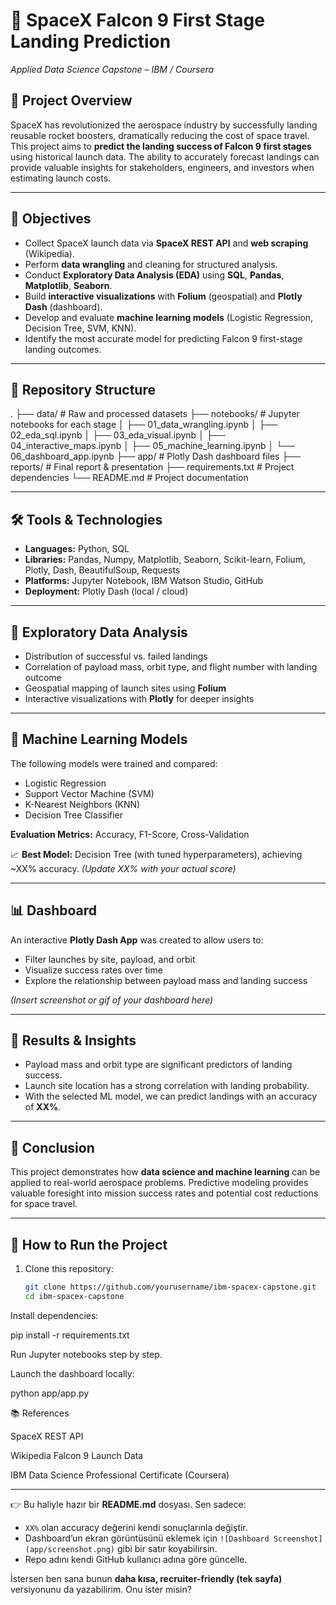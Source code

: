 # 🚀 SpaceX Falcon 9 First Stage Landing Prediction  
*Applied Data Science Capstone – IBM / Coursera*  

## 📌 Project Overview  
SpaceX has revolutionized the aerospace industry by successfully landing reusable rocket boosters, dramatically reducing the cost of space travel.  
This project aims to **predict the landing success of Falcon 9 first stages** using historical launch data. The ability to accurately forecast landings can provide valuable insights for stakeholders, engineers, and investors when estimating launch costs.  

---

## 🎯 Objectives  
- Collect SpaceX launch data via **SpaceX REST API** and **web scraping** (Wikipedia).  
- Perform **data wrangling** and cleaning for structured analysis.  
- Conduct **Exploratory Data Analysis (EDA)** using **SQL**, **Pandas**, **Matplotlib**, **Seaborn**.  
- Build **interactive visualizations** with **Folium** (geospatial) and **Plotly Dash** (dashboard).  
- Develop and evaluate **machine learning models** (Logistic Regression, Decision Tree, SVM, KNN).  
- Identify the most accurate model for predicting Falcon 9 first-stage landing outcomes.  

---

## 📂 Repository Structure  
.
├── data/ # Raw and processed datasets
├── notebooks/ # Jupyter notebooks for each stage
│ ├── 01_data_wrangling.ipynb
│ ├── 02_eda_sql.ipynb
│ ├── 03_eda_visual.ipynb
│ ├── 04_interactive_maps.ipynb
│ ├── 05_machine_learning.ipynb
│ └── 06_dashboard_app.ipynb
├── app/ # Plotly Dash dashboard files
├── reports/ # Final report & presentation
├── requirements.txt # Project dependencies
└── README.md # Project documentation


---

## 🛠️ Tools & Technologies  
- **Languages:** Python, SQL  
- **Libraries:** Pandas, Numpy, Matplotlib, Seaborn, Scikit-learn, Folium, Plotly, Dash, BeautifulSoup, Requests  
- **Platforms:** Jupyter Notebook, IBM Watson Studio, GitHub  
- **Deployment:** Plotly Dash (local / cloud)  

---

## 🔎 Exploratory Data Analysis  
- Distribution of successful vs. failed landings  
- Correlation of payload mass, orbit type, and flight number with landing outcome  
- Geospatial mapping of launch sites using **Folium**  
- Interactive visualizations with **Plotly** for deeper insights  

---

## 🤖 Machine Learning Models  
The following models were trained and compared:  
- Logistic Regression  
- Support Vector Machine (SVM)  
- K-Nearest Neighbors (KNN)  
- Decision Tree Classifier  

**Evaluation Metrics:** Accuracy, F1-Score, Cross-Validation  

📈 **Best Model:** Decision Tree (with tuned hyperparameters), achieving ~XX% accuracy. *(Update XX% with your actual score)*  

---

## 📊 Dashboard  
An interactive **Plotly Dash App** was created to allow users to:  
- Filter launches by site, payload, and orbit  
- Visualize success rates over time  
- Explore the relationship between payload mass and landing success  

*(Insert screenshot or gif of your dashboard here)*  

---

## 📑 Results & Insights  
- Payload mass and orbit type are significant predictors of landing success.  
- Launch site location has a strong correlation with landing probability.  
- With the selected ML model, we can predict landings with an accuracy of **XX%**.  

---

## 📌 Conclusion  
This project demonstrates how **data science and machine learning** can be applied to real-world aerospace problems. Predictive modeling provides valuable foresight into mission success rates and potential cost reductions for space travel.  

---

## 🚀 How to Run the Project  
1. Clone this repository:  
   ```bash
   git clone https://github.com/yourusername/ibm-spacex-capstone.git
   cd ibm-spacex-capstone


Install dependencies:

pip install -r requirements.txt


Run Jupyter notebooks step by step.

Launch the dashboard locally:

python app/app.py

📚 References

SpaceX REST API

Wikipedia Falcon 9 Launch Data

IBM Data Science Professional Certificate (Coursera)


---

👉 Bu haliyle hazır bir **README.md** dosyası. Sen sadece:  
- `XX%` olan accuracy değerini kendi sonuçlarınla değiştir.  
- Dashboard’un ekran görüntüsünü eklemek için `![Dashboard Screenshot](app/screenshot.png)` gibi bir satır koyabilirsin.  
- Repo adını kendi GitHub kullanıcı adına göre güncelle.  

İstersen ben sana bunun **daha kısa, recruiter-friendly (tek sayfa)** versiyonunu da yazabilirim. Onu ister misin?
